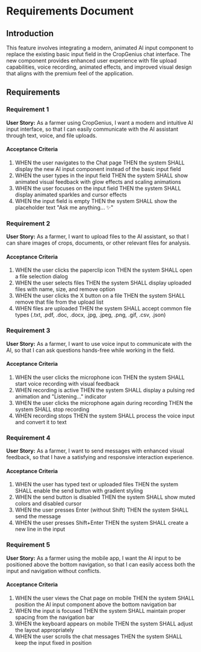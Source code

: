 # Requirements Document

## Introduction

This feature involves integrating a modern, animated AI input component to replace the existing basic input field in the CropGenius chat interface. The new component provides enhanced user experience with file upload capabilities, voice recording, animated effects, and improved visual design that aligns with the premium feel of the application.

## Requirements

### Requirement 1

**User Story:** As a farmer using CropGenius, I want a modern and intuitive AI input interface, so that I can easily communicate with the AI assistant through text, voice, and file uploads.

#### Acceptance Criteria

1. WHEN the user navigates to the Chat page THEN the system SHALL display the new AI input component instead of the basic input field
2. WHEN the user types in the input field THEN the system SHALL show animated visual feedback with glow effects and scaling animations
3. WHEN the user focuses on the input field THEN the system SHALL display animated sparkles and cursor effects
4. WHEN the input field is empty THEN the system SHALL show the placeholder text "Ask me anything... ✨"

### Requirement 2

**User Story:** As a farmer, I want to upload files to the AI assistant, so that I can share images of crops, documents, or other relevant files for analysis.

#### Acceptance Criteria

1. WHEN the user clicks the paperclip icon THEN the system SHALL open a file selection dialog
2. WHEN the user selects files THEN the system SHALL display uploaded files with name, size, and remove option
3. WHEN the user clicks the X button on a file THEN the system SHALL remove that file from the upload list
4. WHEN files are uploaded THEN the system SHALL accept common file types (.txt, .pdf, .doc, .docx, .jpg, .jpeg, .png, .gif, .csv, .json)

### Requirement 3

**User Story:** As a farmer, I want to use voice input to communicate with the AI, so that I can ask questions hands-free while working in the field.

#### Acceptance Criteria

1. WHEN the user clicks the microphone icon THEN the system SHALL start voice recording with visual feedback
2. WHEN recording is active THEN the system SHALL display a pulsing red animation and "Listening..." indicator
3. WHEN the user clicks the microphone again during recording THEN the system SHALL stop recording
4. WHEN recording stops THEN the system SHALL process the voice input and convert it to text

### Requirement 4

**User Story:** As a farmer, I want to send messages with enhanced visual feedback, so that I have a satisfying and responsive interaction experience.

#### Acceptance Criteria

1. WHEN the user has typed text or uploaded files THEN the system SHALL enable the send button with gradient styling
2. WHEN the send button is disabled THEN the system SHALL show muted colors and disabled cursor
3. WHEN the user presses Enter (without Shift) THEN the system SHALL send the message
4. WHEN the user presses Shift+Enter THEN the system SHALL create a new line in the input

### Requirement 5

**User Story:** As a farmer using the mobile app, I want the AI input to be positioned above the bottom navigation, so that I can easily access both the input and navigation without conflicts.

#### Acceptance Criteria

1. WHEN the user views the Chat page on mobile THEN the system SHALL position the AI input component above the bottom navigation bar
2. WHEN the input is focused THEN the system SHALL maintain proper spacing from the navigation bar
3. WHEN the keyboard appears on mobile THEN the system SHALL adjust the layout appropriately
4. WHEN the user scrolls the chat messages THEN the system SHALL keep the input fixed in position